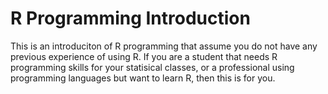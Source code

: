 # R Programming Introduction

This is an introduciton of R programming that assume you do not have any
previous experience of using R. If you are a student that needs R programming
skills for your statisical classes, or a professional using programming languages
but want to learn R, then this is for you.